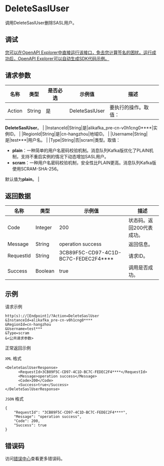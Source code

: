 # DeleteSaslUser

调用DeleteSaslUser删除SASL用户。

## 调试

[您可以在OpenAPI Explorer中直接运行该接口，免去您计算签名的困扰。运行成功后，OpenAPI Explorer可以自动生成SDK代码示例。](https://api.aliyun.com/#product=alikafka&api=DeleteSaslUser&type=RPC&version=2019-09-16)

## 请求参数

|名称|类型|是否必选|示例值|描述|
|--|--|----|---|--|
|Action|String|是|DeleteSaslUser|要执行的操作。取值：

 **DeleteSaslUser**。 |
|InstanceId|String|是|alikafka\_pre-cn-v0h1cng0\*\*\*\*|实例ID。 |
|RegionId|String|是|cn-hangzhou|地域ID。 |
|Username|String|是|test\*\*\*|用户名。 |
|Type|String|否|scram|类型。取值：

 -   **plain**：一种简单的用户名密码校验机制。消息队列Kafka版优化了PLAIN机制，支持不重启实例的情况下动态增加SASL用户。
-   **scram**：一种用户名密码校验机制，安全性比PLAIN更高。消息队列Kafka版使用SCRAM-SHA-256。

 默认值为**plain**。 |

## 返回数据

|名称|类型|示例值|描述|
|--|--|---|--|
|Code|Integer|200|状态码。返回200代表成功。 |
|Message|String|operation success|返回信息。 |
|RequestId|String|3CB89F5C-CD97-4C1D-BC7C-FEDEC2F4\*\*\*\*|请求ID。 |
|Success|Boolean|true|调用是否成功。 |

## 示例

请求示例

```
http(s)://[Endpoint]/?Action=DeleteSaslUser
&InstanceId=alikafka_pre-cn-v0h1cng0****
&RegionId=cn-hangzhou
&Username=test***
&Type=scram
&<公共请求参数>
```

正常返回示例

`XML` 格式

```
<DeleteSaslUserResponse>
      <RequestId>3CB89F5C-CD97-4C1D-BC7C-FEDEC2F4****</RequestId>
      <Message>operation success</Message>
      <Code>200</Code>
      <Success>true</Success>
</DeleteSaslUserResponse>
```

`JSON` 格式

```
{
    "RequestId": "3CB89F5C-CD97-4C1D-BC7C-FEDEC2F4****",
    "Message": "operation success",
    "Code": 200,
    "Success": true
}
```

## 错误码

访问[错误中心](https://error-center.aliyun.com/status/product/alikafka)查看更多错误码。


